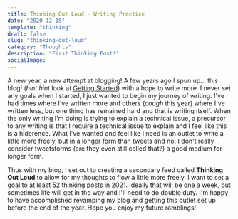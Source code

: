 ```yaml
---
title: Thinking Out Loud - Writing Practice
date: "2020-12-15"
template: "thinking"
draft: false
slug: "thinking-out-loud"
category: "Thoughts"
description: "First Thinking Post!"
socialImage:
---
```


A new year, a new attempt at blogging! A few years ago I spun up... this blog! (_hint hint_ look at [Getting Started](getting-started)) with a hope to write more. I never set any goals when I started, I just wanted to begin my journey of writing. I've had times where I've written more and others (_cough_ this year) where I've written less, but one thing has remained hard and that is writing itself. When the only writing I'm doing is trying to explain a technical issue, a precursor to any writing is that I require a technical issue to explain and I feel like this is a hiderence. What I've wanted and feel like I need is an outlet to write a little more freely, but in a longer form than tweets and no, I don't really consider tweetstorms (are they even still called that?) a good medium for longer form.

Thus with my blog, I set out to creating a secondary feed called **Thinking Out Loud** to allow for my thoughts to flow a little more freely. I want to set a goal to at least 52 thinking posts in 2021. Ideally that will be one a week, but sometimes life will get in the way and I'll need to do double duty. I'm happy to have accomplished revamping my blog and getting this outlet set up before the end of the year. Hope you enjoy my future ramblings!
